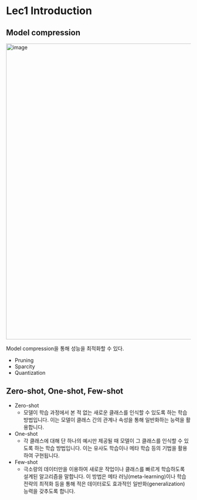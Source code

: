 # Lec1 Introduction
## Model compression
<img width="805" alt="image" src="https://github.com/user-attachments/assets/20dd2e08-3e4a-4d79-bb73-5bdde8724b2d">

Model compression을 통해 성능을 최적화할 수 있다. 
+ Pruning
+ Sparcity
+ Quantization

## Zero-shot, One-shot, Few-shot
+ Zero-shot
  + 모델이 학습 과정에서 본 적 없는 새로운 클래스를 인식할 수 있도록 하는 학습 방법입니다. 이는 모델이 클래스 간의 관계나 속성을 통해 일반화하는 능력을 활용합니다.
+ One-shot
  + 각 클래스에 대해 단 하나의 예시만 제공될 때 모델이 그 클래스를 인식할 수 있도록 하는 학습 방법입니다. 이는 유사도 학습이나 메타 학습 등의 기법을 활용하여 구현됩니다.
+ Few-shot
  + 극소량의 데이터만을 이용하여 새로운 작업이나 클래스를 빠르게 학습하도록 설계된 알고리즘을 말합니다. 이 방법은 메타 러닝(meta-learning)이나 학습 전략의 최적화 등을 통해 적은 데이터로도 효과적인 일반화(generalization) 능력을 갖추도록 합니다.
